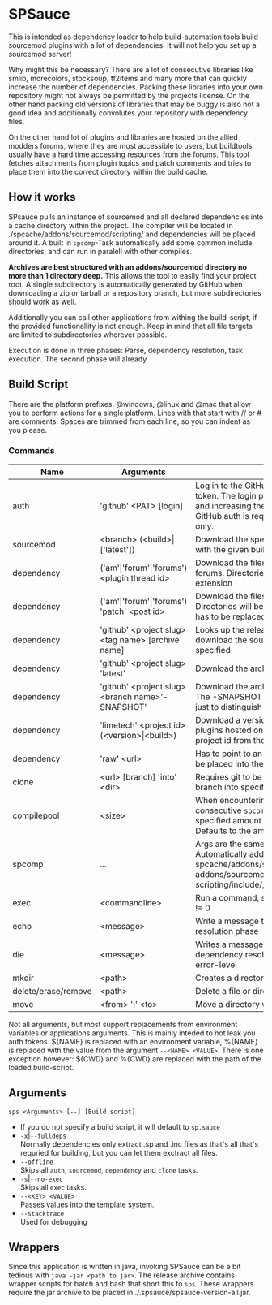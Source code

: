 SPSauce
======

This is intended as dependency loader to help build-automation tools build sourcemod plugins with a lot of dependencies.
It will not help you set up a sourcemod server!

Why might this be necessary? There are a lot of consecutive libraries like smlib, morecolors, stocksoup, tf2items and many more
that can quickly increase the number of dependencies. Packing these libraries into your own repository might not always be 
permitted by the projects license. On the other hand packing old versions of libraries that may be buggy is also not a good 
idea and additionally convolutes your repository with dependency files.

On the other hand lot of plugins and libraries are hosted on the allied modders forums, where they are most accessible
to users, but buildtools usually have a hard time accessing resources from the forums. This tool fetches attachments
from plugin topics and patch comments and tries to place them into the correct directory within the build cache.

How it works
-----

SPsauce pulls an instance of sourcemod and all declared dependencies into a cache directory within the project.
The compiler will be located in ./spcache/addons/sourcemod/scripting/ and dependencies will be placed around it.
A built in `spcomp`-Task automatically add some common include directories, and can run in paralell with other compiles.

**Archives are best structured with an addons/sourcemod directory no more than 1 directory deep.** This allows the tool to 
easily find your project root. A single subdirectory is automatically generated by GitHub when downloading a zip or 
tarball or a repository branch, but more subdirectories should work as well.

Additionally you can call other applications from withing the build-script, if the provided functionallity is not enough.
Keep in mind that all file targets are limited to subdirectories wherever possible.

Execution is done in three phases: Parse, dependency resolution, task execution. The second phase  will already 

Build Script
-----
There are the platform prefixes, @windows, @linux and @mac that allow you to perform actions for a single platform.
Lines with that start with // or # are comments. Spaces are trimmed from each line, so you can indent as you please.

### Commands
| Name | Arguments | Description |
|----|----|----|
| auth | 'github' \<PAT> [login] | Log in to the GitHub API with a personal access token. The login parameter is for organisations and increasing the request limit even more. GitHub auth is required for `dependency github` only. |
| sourcemod | \<branch> (\<build\>\|['latest']) | Download the specified sourcemod branch, with the given build number or the latest build |
| dependency | ('am'\|'forum'\|'forums') \<plugin thread id> | Download the files from a plugin posted on the forums. Directories will be guessed by file extension |
| dependency | ('am'\|'forum'\|'forums') 'patch' \<post id> | Download the files from a single forum post id. Directories will be guessed again, and the file has to be replaced |
| dependency | 'github' \<project slug> \<tag name> [archive name] | Looks up the release tag in the repo. Will download the sources if no other archive was specified |
| dependency | 'github' \<project slug> 'latest' | Download the archive for the main branch |
| dependency | 'github' \<project slug> \<branch name>'-SNAPSHOT' | Download the archive for the specified branch. The -SNAPSHOT suffix for the branch name is just to distinguish between release tags |
| dependency | 'limetech' \<project id> (\<version>\|\<build>) | Download a version or build of one of asherkins plugins hosted on limetech.org. Take the project id from the url in the version list |
| dependency | 'raw' \<url> | Has to point to an archive or known file type to be placed into the cache folder |
| clone | \<url> [branch] 'into' \<dir> | Requires git to be installed, clones the specified branch into specified directory within spcache |
| compilepool | \<size> | When encountering `spcomp` tasks, collect all consecutive `spcomp` tasks and execute the specified amount of tasks at the same time. Defaults to the amount of CPUs you have |
| spcomp | ... | Args are the same as for the sp compiler. Automatically adds the include directories spcache/addons/sourcemod/scripting/include/; addons/sourcemod/scripting/include/; scripting/include/; include/ |
| exec | \<commandline> | Run a command, script cancelles on exit value != 0 |
| echo | \<message> | Write a message to std out during dependency resolution phase |
| die | \<message> | Writes a message to std out during dependency resolution phase and exits with error-level |
| mkdir | \<path> | Creates a directory within cwd |
| delete/erase/remove | \<path> | Delete a file or directory recursively within cwd |
| move | \<from> ':' \<to> | Move a directory within cwd |

Not all arguments, but most support replacements from environment variables or applications arguments. This is mainly inteded to not leak you auth tokens.
${NAME} is replaced with an environment variable, %{NAME} is replaced with the value from the argument `--<NAME> <VALUE>`. There is one exception however:
${CWD} and %{CWD} are replaced with the path of the loaded build-script.

Arguments
-----

`sps <Arguments> [--] [Build script]`
* If you do not specify a build script, it will default to `sp.sauce`
* `-x`|`--fulldeps`<br> Normally dependencies only extract .sp and .inc files as that's all that's requried for building, but you can let them exctract all files.
* `--offline`<br> Skips all `auth`, `sourcemod`, `dependency` and `clone` tasks.
* `-s`|`--no-exec`<br> Skips all `exec` tasks.
* `--<KEY> <VALUE>`<br> Passes values into the template system.
* `--stacktrace`<br> Used for debugging

Wrappers
-----
Since this application is written in java, invoking SPSauce can be a bit tedious with `java -jar <path to jar>`.
The release archive contains wrapper scripts for batch and bash that short this to `sps`. These wrappers require the
jar archive to be placed in ./.spsauce/spsauce-version-all.jar. 